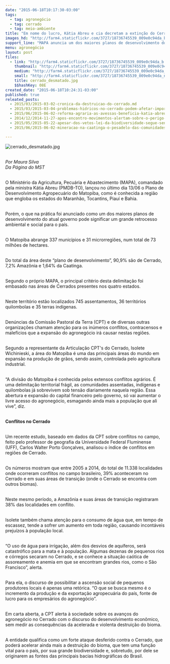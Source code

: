 ```yaml
---
date: "2015-06-18T10:17:30-03:00"
tags:
  - tag: agronegócio
  - tag: cerrado
  - tag: meio-ambiente
title: "Em nome do lucro, Kátia Abreu e cia decretam a extinção do Cerrado brasileiro"
images_hd: "http://farm4.staticflickr.com/3727/18736745539_009e0c94da_b.jpg"
support_line: "MAPA anuncia um dos maiores planos de desenvolvimento do Cerrado, mas na prática pode significar um grande retrocesso ambiental e social."
menu: agronegócio
layout: post
files:
  - link: "http://farm4.staticflickr.com/3727/18736745539_009e0c94da_b.jpg"
    thumbnail: "http://farm4.staticflickr.com/3727/18736745539_009e0c94da_t.jpg"
    medium: "http://farm4.staticflickr.com/3727/18736745539_009e0c94da_z.jpg"
    small: "http://farm4.staticflickr.com/3727/18736745539_009e0c94da_n.jpg"
    title: cerrado_desmatado.jpg
    $$hashKey: 08E
created_date: "2015-06-18T10:24:31-03:00"
published: true
releated_posts:
  - 2015/03/2015-03-02-cronica-da-destruicao-do-cerrado.md
  - 2015/03/2015-03-04-problemas-hidricos-no-cerrado-podem-afetar-importantes-setores-da-economia.md
  - 2015/06/2015-06-02-reforma-agraria-as-avessas-beneficia-katia-abreu.md
  - 2014/12/2014-11-27-apos-encontro-movimentos-alertam-sobre-o-perigo-que-corre-o-cerrado.md
  - 2015/05/2015-05-22-apesar-dos-vetos-lei-da-biodiversidade-segue-sendo-um-retrocesso-afirma-especialista.md
  - 2015/06/2015-06-02-mineracao-na-caatinga-o-pesadelo-das-comunidades-rurais.md

---
```

<p><img alt="cerrado_desmatado.jpg" src="http://farm4.staticflickr.com/3727/18736745539_009e0c94da_b.jpg" /></p>

<p><br />
<em>Por Maura Silva<br />
Da P&aacute;gina do MST</em></p>

<p><br />
O Minist&eacute;rio da Agricultura, Pecu&aacute;ria e Abastecimento (MAPA), comandado pela ministra K&aacute;tia Abreu (PMDB-TO), lan&ccedil;ou no &uacute;ltimo dia 13/06 o Plano de Desenvolvimento Agropecu&aacute;rio do Matopiba, como &eacute; conhecida a regi&atilde;o que engloba os estados do Maranh&atilde;o, Tocantins, Piau&iacute; e Bahia.</p>

<p><br />
Por&eacute;m, o que na pr&aacute;tica foi anunciado como um dos maiores planos de desenvolvimento do atual governo pode significar um grande retrocesso ambiental e social para o pa&iacute;s.</p>

<p><br />
O Matopiba abrange 337 munic&iacute;pios e 31 microrregi&otilde;es, num total de 73 milh&otilde;es de hectares.</p>

<p><br />
Do total da &aacute;rea deste &ldquo;plano de desenvolvimento&rdquo;, 90,9% s&atilde;o de Cerrado, 7,2% Amaz&ocirc;nia e 1,64% da Caatinga.</p>

<p><br />
Segundo o pr&oacute;prio MAPA, o principal crit&eacute;rio desta delimita&ccedil;&atilde;o foi embasado nas &aacute;reas de Cerrados presentes nos quatro estados.</p>

<p><br />
Neste territ&oacute;rio est&atilde;o localizados 745 assentamentos, 36 territ&oacute;rios quilombolas e 35 terras ind&iacute;genas.</p>

<p><br />
Den&uacute;ncias da Comiss&atilde;o Pastoral da Terra (CPT) e de diversas outras organiza&ccedil;&otilde;es chamam aten&ccedil;&atilde;o para os in&uacute;meros conflitos, contracensos e malef&iacute;cios que a expans&atilde;o do agroneg&oacute;cio ir&aacute; causar nestas regi&otilde;es.</p>

<p><br />
Segundo a representante da Articula&ccedil;&atilde;o CPT&#39;s do Cerrado, Isolete Wichinieski, a &aacute;rea do Matopiba &eacute; uma das principais &aacute;reas do mundo em expans&atilde;o na produ&ccedil;&atilde;o de gr&atilde;os, sendo assim, controlada pelo agricultura industrial.</p>

<p><br />
&ldquo;A divis&atilde;o do Matopiba &eacute; conhecida pelos extensos conflitos agr&aacute;rios. &Eacute; uma delimita&ccedil;&atilde;o territorial fr&aacute;gil, as comunidades assentadas, ind&iacute;genas e quilombolas j&aacute; sobrevivem sob tens&atilde;o diariamente naquela regi&atilde;o. Essa abertura e expans&atilde;o do capital financeiro pelo governo, s&oacute; vai aumentar o livre acesso do agroneg&oacute;cio, esmagando ainda mais a popula&ccedil;&atilde;o que ali vive&rdquo;, diz. &nbsp;</p>

<p><br />
<strong>Conflitos no Cerrado</strong></p>

<p><br />
Um recente estudo, baseado em dados da CPT sobre conflitos no campo, feito pelo professor de geografia da Universidade Federal Fluminense (UFF), Carlos Walter Porto Gon&ccedil;alves, analisou o &iacute;ndice de conflitos em regi&otilde;es de Cerrado.</p>

<p><br />
Os n&uacute;meros mostram que entre 2005 a 2014, do total de 11.338 localidades onde ocorreram conflitos no campo brasileiro, 39% aconteceram no Cerrado e em suas &aacute;reas de transi&ccedil;&atilde;o (onde o Cerrado se encontra com outros biomas).</p>

<p><br />
Neste mesmo per&iacute;odo, a Amaz&ocirc;nia e suas &aacute;reas de transi&ccedil;&atilde;o registraram 38% das localidades em conflito.</p>

<p><br />
Isolete tamb&eacute;m chama aten&ccedil;&atilde;o para o consumo de &aacute;gua que, em tempo de escassez, tende a sofrer um aumento em toda regi&atilde;o, causando incont&aacute;veis preju&iacute;zos &agrave; popula&ccedil;&atilde;o local.</p>

<p><br />
&ldquo;O uso de &aacute;gua para irriga&ccedil;&atilde;o, al&eacute;m dos desvios de aqu&iacute;feros, ser&aacute; catastr&oacute;fico para a mata e &agrave; popula&ccedil;&atilde;o. Algumas dezenas de pequenos rios e c&oacute;rregos secaram no Cerrado, e se conhece a situa&ccedil;&atilde;o ca&oacute;tica de assoreamento e anemia em que se encontram grandes rios, como o S&atilde;o Francisco&rdquo;, alerta.</p>

<p><br />
Para ela, o discurso de possibilitar a ascens&atilde;o social de pequenos produtores locais &eacute; apenas uma ret&oacute;rica. &ldquo;O que se busca mesmo &eacute; o incremento da produ&ccedil;&atilde;o e da exporta&ccedil;&atilde;o agropecu&aacute;ria do pa&iacute;s, fonte de lucro para os empres&aacute;rios do agroneg&oacute;cio&rdquo;.</p>

<p><br />
Em carta aberta, a CPT alerta &agrave; sociedade sobre os avan&ccedil;os do agroneg&oacute;cio no Cerrado&nbsp;com o discurso do desenvolvimento econ&ocirc;mico, sem medir as consequ&ecirc;ncias da acelerada e violenta destrui&ccedil;&atilde;o do bioma.</p>

<p><br />
A entidade qualifica como um forte ataque desferido contra o Cerrado, que poder&aacute; acelerar ainda mais a destrui&ccedil;&atilde;o do bioma, que tem uma fun&ccedil;&atilde;o vital para o pa&iacute;s, por sua grande biodiversidade e, sobretudo, por dele se originarem as fontes das principais bacias hidrogr&aacute;ficas do Brasil.</p>
